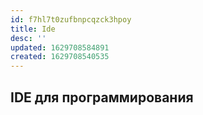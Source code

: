 ```yaml
---
id: f7hl7t0zufbnpcqzck3hpoy
title: Ide
desc: ''
updated: 1629708584891
created: 1629708540535
---
```


## IDE для программирования
